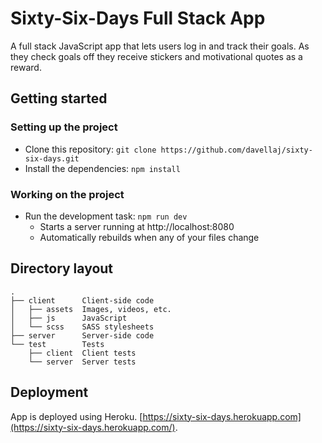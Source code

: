 # Sixty-Six-Days Full Stack App

A full stack JavaScript app that lets users log in and track their goals. As they check goals off they receive stickers and motivational quotes as a reward.

## Getting started

### Setting up the project

* Clone this repository: `git clone https://github.com/davellaj/sixty-six-days.git`
* Install the dependencies: `npm install`

### Working on the project
* Run the development task: `npm run dev`
    * Starts a server running at http://localhost:8080
    * Automatically rebuilds when any of your files change

## Directory layout

```
.
├── client      Client-side code
│   ├── assets  Images, videos, etc.
│   ├── js      JavaScript
│   └── scss    SASS stylesheets
├── server      Server-side code
└── test        Tests
    ├── client  Client tests
    └── server  Server tests
```

## Deployment

App is deployed using Heroku. [https://sixty-six-days.herokuapp.com](https://sixty-six-days.herokuapp.com/).
